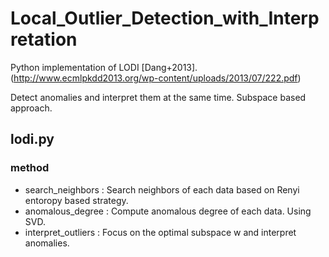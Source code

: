 # Local_Outlier_Detection_with_Interpretation
Python implementation of LODI [Dang+2013]. (http://www.ecmlpkdd2013.org/wp-content/uploads/2013/07/222.pdf)

Detect anomalies and interpret them at the same time.
Subspace based approach.

## lodi.py
### method
  - search_neighbors : Search neighbors of each data based on Renyi entoropy based strategy.
  - anomalous_degree : Compute anomalous degree of each data. Using SVD.
  - interpret_outliers : Focus on the optimal subspace w and interpret anomalies.
